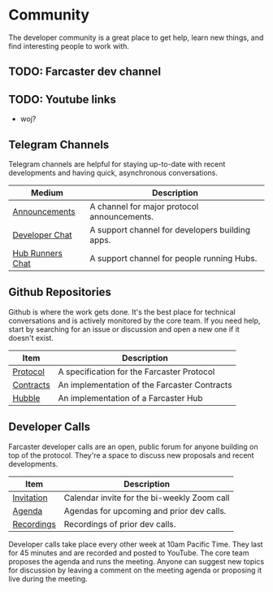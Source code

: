 # Community

The developer community is a great place to get help, learn new things, and find interesting people to work with.

## TODO: Farcaster dev channel

## TODO: Youtube links

- woj?

## Telegram Channels

Telegram channels are helpful for staying up-to-date with recent developments and having quick, asynchronous
conversations.

| Medium                                            | Description                                     |
| ------------------------------------------------- | ----------------------------------------------- |
| [Announcements](https://t.me/farcasterxyz)        | A channel for major protocol announcements.     |
| [Developer Chat](https://t.me/farcasterdevchat)   | A support channel for developers building apps. |
| [Hub Runners Chat](https://t.me/farcasterdevchat) | A support channel for people running Hubs.      |

## Github Repositories

Github is where the work gets done. It's the best place for technical conversations and is actively monitored by the
core team. If you need help, start by searching for an issue or discussion and open a new one if it doesn't exist.

| Item                                                   | Description                                  |
| ------------------------------------------------------ | -------------------------------------------- |
| [Protocol](https://github.com/farcasterxyz/protocol)   | A specification for the Farcaster Protocol   |
| [Contracts](https://github.com/farcasterxyz/contracts) | An implementation of the Farcaster Contracts |
| [Hubble](https://github.com/farcasterxyz/hub-monorepo) | An implementation of a Farcaster Hub         |

## Developer Calls

Farcaster developer calls are an open, public forum for anyone building on top of the protocol. They're a space to
discuss new proposals and recent developments.

| Item                                                                                                                                                                                | Description                                 |
| ----------------------------------------------------------------------------------------------------------------------------------------------------------------------------------- | ------------------------------------------- |
| [Invitation](https://calendar.google.com/calendar/u/0?cid=NjA5ZWM4Y2IwMmZiMWM2ZDYyMTkzNWM1YWNkZTRlNWExN2YxOWQ2NDU3NTA3MjQwMTk3YmJlZGFjYTQ3MjZlOEBncm91cC5jYWxlbmRhci5nb29nbGUuY29t) | Calendar invite for the bi-weekly Zoom call |
| [Agenda](https://warpcast.notion.site/b08fed5cbf884e6a80b3acc2dd0666b2?v=4b51e7442af14b48a69871299c22e288)                                                                          | Agendas for upcoming and prior dev calls.   |
| [Recordings](https://www.youtube.com/watch?v=lmGXWP5m1_Y&list=PL0eq1PLf6eUeZnPtyKMS6uN9I5iRIlnvq)                                                                                   | Recordings of prior dev calls.              |

Developer calls take place every other week at 10am Pacific Time. They last for 45 minutes and are recorded and posted
to YouTube. The core team proposes the agenda and runs the meeting. Anyone can suggest new topics for discussion by
leaving a comment on the meeting agenda or proposing it live during the meeting.
